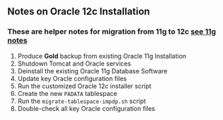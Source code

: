 ## Notes on Oracle 12c Installation ##
### These are helper notes for migration from 11g to 12c **[see 11g notes][1]** ###

 1. Produce **Gold** backup from existing Oracle 11g Installation
 2. Shutdown Tomcat and Oracle services
 3. Deinstall the existing Oracle 11g Database Software
 4. Update key Oracle configuration files
 5. Run the customized Oracle 12c installer script
 6. Create the new <code>PADATA</code> tablespace
 7. Run the <code>migrate-tablespace-impdp.sh</code> script
 8. Double-check all key Oracle configuration files


  [1]: install-11g.md